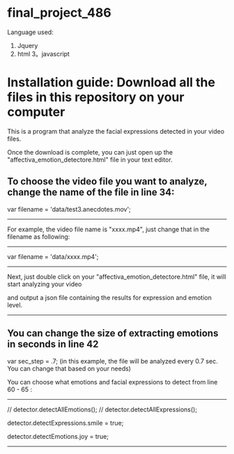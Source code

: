 # final_project_486

Language used: 
1. Jquery
2. html
3。javascript

Installation guide:
Download all the files in this repository on your computer
===========================================================

This is a program that analyze the facial expressions detected in your video files.

Once the download is complete, you can just open up the "affectiva_emotion_detectore.html" file in your text editor. 

To choose the video file you want to analyze, change the name of the file in line 34:
-------------------
  var filename = 'data/test3.anecdotes.mov';
  
 ----------------
 
 For example, the video file name is "xxxx.mp4", just change that in the filename as following:
 
 ------------------
 
var filename = 'data/xxxx.mp4';

- ----------------

Next, just double click on your "affectiva_emotion_detectore.html" file, it will start analyzing your video

and output a json file containing the results for expression and emotion level.

-------------------

You can change the size of extracting emotions in seconds in line 42
------------------------

var sec_step = .7; (in this example, the file will be analyzed every 0.7 sec. You can change that based on your needs)

You can choose what emotions and facial expressions to detect from line 60 - 65 :

----------------------------------------

// detector.detectAllEmotions();
  // detector.detectAllExpressions();

  detector.detectExpressions.smile = true;

  detector.detectEmotions.joy = true;

---------------------------------------






